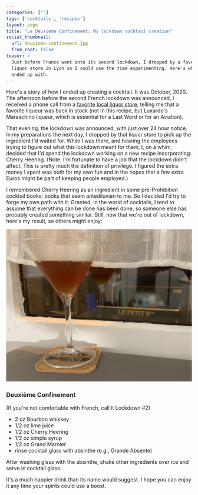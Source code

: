 ```yaml
---
categories: ['']
tags: ['cocktails', 'recipes']
layout: page
title: "Le Deuxième Confinement: My lockdown cocktail creation"
social_thumbnail:
  url: deuxieme-confinement.jpg
  from_root: false
teaser: >
  Just before France went into its second lockdown, I dropped by a favorite
  liquor store in Lyon so I could use the time experimenting. Here's what I
  ended up with.
---
```


Here's a story of how I ended up creating a cocktail. It was October, 2020.
The afternoon before the second French lockdown was announced, I received a
phone call from a [favorite local liquor store](https://www.malleval.com/),
telling me that a favorite liqueur was back in stock (not in this recipe, but
Luxardo's Maraschino liqueur, which is essential for a Last Word or for an
Aviation).

That evening, the lockdown was announced, with just over 24 hour notice. In my
preparations the next day, I dropped by that liquor store to pick up the
ingredient I'd waited for. While I was there, and hearing the employees trying
to figure out what this lockdown meant for them, I, on a whim, decided that I'd
spend the lockdown working on a new recipe incorporating: Cherry Heering.
(Note: I'm fortunate to have a job that the lockdown didn't affect. This is
pretty much the definition of privilege. I figured the extra money I spent was
both for my own fun and in the hopes that a few extra Euros might be part of
keeping people employed.)

I remembered Cherry Heering as an ingredient in some pre-Prohibition cocktail
books; books that seem antediluvian to me. So I decided I'd try to forge my own
path with it. Granted, in the world of cocktails, I tend to assume that
everything can be done has been done, so someone else has probably created
something similar. Still, now that we're out of lockdown, here's my result, so
others might enjoy:

![A lovely cocktail](deuxieme-confinement.jpg)

### Deuxième Confinement 

(If you're not comfortable with French, call it Lockdown \#2)

* 2 oz Bourbon whiskey
* 1/2 oz lime juice
* 1/2 oz Cherry Heering
* 1/2 oz simple syrup
* 1/2 oz Grand Marnier
* rinse cocktail glass with absinthe (e.g., Grande Absente)

After washing glass with the absinthe, shake other ingredients over ice and
serve in cocktail glass.

It's a much happier drink than its name would suggest. I hope you can enjoy it
any time your spirits could use a boost.
